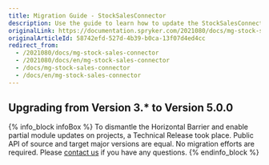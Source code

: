 ```yaml
---
title: Migration Guide - StockSalesConnector
description: Use the guide to learn how to update the StockSalesConnector module.
originalLink: https://documentation.spryker.com/2021080/docs/mg-stock-sales-connector
originalArticleId: 58742efd-527d-4b39-b0ca-13f07d4ed4cc
redirect_from:
  - /2021080/docs/mg-stock-sales-connector
  - /2021080/docs/en/mg-stock-sales-connector
  - /docs/mg-stock-sales-connector
  - /docs/en/mg-stock-sales-connector
---
```


## Upgrading from Version 3.* to Version 5.0.0

{% info_block infoBox %}
To dismantle the Horizontal Barrier and enable partial module updates on projects, a Technical Release took place. Public API of source and target major versions are equal. No migration efforts are required. Please [contact us](https://spryker.com/en/support/) if you have any questions.
{% endinfo_block %}
